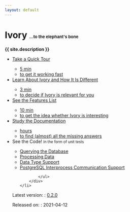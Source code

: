 ```yaml
---
layout: default
---
```


# Ivory <span style="font-size: small">&hellip;to the elephant's bone</span>
<!-- &hellip;a database layer made the correct way -->
<!-- &hellip;with respect to the elephants -->

<strong>{{ site.description }}</strong>

<ul class="signpost">
	<li> <!-- lightning -->
		<a href="{% link getting-started.md %}">
			Take a Quick Tour
			<ul>
				<li class="time">5 min</li>
				<li>to get it working fast</li>
			</ul>
		</a>
	</li>
	<li> <!-- elephant with its trunk heading upwards -->
		<a href="{% link about.md %}">
			Learn About Ivory and How It Is Different
			<ul>
				<li class="time">3 min</li>
				<li>to decide if Ivory is relevant for you</li>
			</ul>
		</a>
	</li>
	<li> <!-- checkboxes, first checked -->
	    <a href="{% link features.md %}">
		    See the Features List
			<ul>
				<li class="time">10 min</li>
				<li>to get the idea whether Ivory is interesting</li>
			</ul>
		</a>
	</li>
	<li> <!-- book -->
		<a href="{% link documentation.md %}">
			Study the Documentation
			<ul>
				<li class="time">hours</li>
				<li>to find (almost) all the missing answers</li>
			</ul>
		</a>
	</li>
	<li> <!-- several lines of highlighted code -->
		<div>
			See the Code!
		    <small>In the form of unit tests</small>
			<ul class="bullets">
				<li><a href="https://github.com/ondrej-bouda/ivory/blob/master/test/unit/Ivory/Showcase/QueryingTest.php"
						target="_blank" class="external">Querying the Database</a></li>
				<li><a href="https://github.com/ondrej-bouda/ivory/blob/master/test/unit/Ivory/Showcase/ProcessingTest.php"
						target="_blank" class="external">Processing Data</a></li>
				<li><a href="https://github.com/ondrej-bouda/ivory/blob/master/test/unit/Ivory/Showcase/TypeSystemTest.php"
						target="_blank" class="external">Data Type Support</a></li>
				<li><a href="https://github.com/ondrej-bouda/ivory/blob/master/test/unit/Ivory/Showcase/IPCTest.php"
						target="_blank" class="external">PostgreSQL Interprocess Communication Support</a></li>

			</ul>
		</div>
	</li>
</ul>


Latest version:
: <a href="https://github.com/ondrej-bouda/ivory/releases/tag/0.2.0" target="_blank">0.2.0</a>

Released on:
: 2021-04-12
